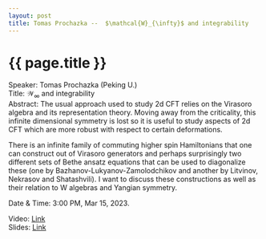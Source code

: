 ```yaml
---
layout: post
title: Tomas Prochazka --  $\mathcal{W}_{\infty}$ and integrability
---
```


{{ page.title }}
================

Speaker: Tomas Prochazka (Peking U.)  
Title:  $\mathcal{W}_{\infty}$ and integrability  
Abstract: The usual approach used to study 2d CFT relies on the Virasoro algebra and its representation theory. Moving away from the criticality, this infinite dimensional symmetry is lost so it is useful to study aspects of 2d CFT which are more robust with respect to certain deformations.

There is an infinite family of commuting higher spin Hamiltonians that one can construct out of Virasoro generators and perhaps surprisingly two different sets of Bethe ansatz equations that can be used to diagonalize these (one by Bazhanov-Lukyanov-Zamolodchikov and another by Litvinov, Nekrasov and Shatashvili). I want to discuss these constructions as well as their relation to W algebras and Yangian symmetry.     

Date & Time: 3:00 PM, Mar 15, 2023.

Video: [Link](https://www.bilibili.com/video/BV1324y1x79E/?share_source=copy_web&vd_source=24b177539d23769c10e3e2d6f6e5e60d)  
Slides: [Link](http://jointhepth.github.io/files/2023-3-15-Tomas-Prochazka.pdf)